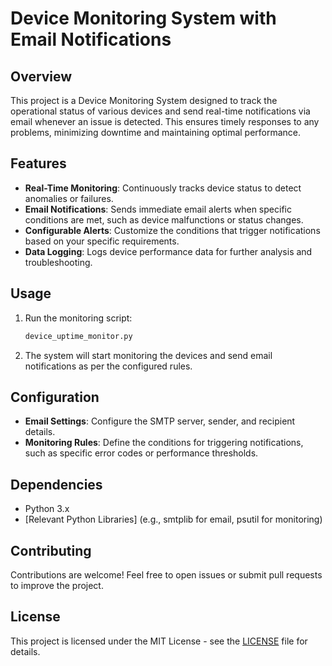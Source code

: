 # Device Monitoring System with Email Notifications

## Overview
This project is a Device Monitoring System designed to track the operational status of various devices and send real-time notifications via email whenever an issue is detected. This ensures timely responses to any problems, minimizing downtime and maintaining optimal performance.

## Features
- **Real-Time Monitoring**: Continuously tracks device status to detect anomalies or failures.
- **Email Notifications**: Sends immediate email alerts when specific conditions are met, such as device malfunctions or status changes.
- **Configurable Alerts**: Customize the conditions that trigger notifications based on your specific requirements.
- **Data Logging**: Logs device performance data for further analysis and troubleshooting.


## Usage
1. Run the monitoring script:
    ```bash
    device_uptime_monitor.py
    ```
1. The system will start monitoring the devices and send email notifications as per the configured rules.

## Configuration
- **Email Settings**: Configure the SMTP server, sender, and recipient details.
- **Monitoring Rules**: Define the conditions for triggering notifications, such as specific error codes or performance thresholds.

## Dependencies
- Python 3.x
- [Relevant Python Libraries] (e.g., smtplib for email, psutil for monitoring)

## Contributing
Contributions are welcome! Feel free to open issues or submit pull requests to improve the project.

## License
This project is licensed under the MIT License - see the [LICENSE](LICENSE) file for details.

